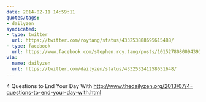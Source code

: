 ```yaml
---
date: 2014-02-11 14:59:11
quotes/tags:
- dailyzen
syndicated:
- type: twitter
  url: https://twitter.com/roytang/status/433253888695615488/
- type: facebook
  url: https://www.facebook.com/stephen.roy.tang/posts/10152780800943912
via:
  name: dailyzen
  url: https://twitter.com/dailyzen/status/433253241258651648/
---
```


4 Questions to End Your Day With http://www.thedailyzen.org/2013/07/4-questions-to-end-your-day-with.html
